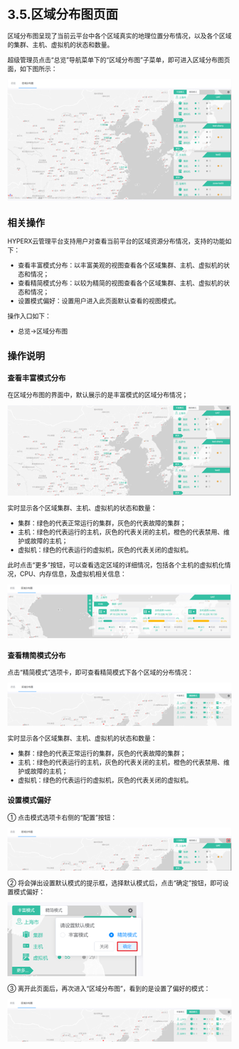 # 3.5.区域分布图页面

区域分布图呈现了当前云平台中各个区域真实的地理位置分布情况，以及各个区域的集群、主机、虚拟机的状态和数量。

超级管理员点击“总览”导航菜单下的“区域分布图”子菜单，即可进入区域分布图页面，如下图所示：

![image-20210127135310007](regional_distribution.assets/image-20210127135310007.png)

## 相关操作

HYPERX云管理平台支持用户对查看当前平台的区域资源分布情况，支持的功能如下：

- 查看丰富模式分布：以丰富美观的视图查看各个区域集群、主机、虚拟机的状态和情况；
- 查看精简模式分布：以较为精简的视图查看各个区域集群、主机、虚拟机的状态和情况；
- 设置模式偏好：设置用户进入此页面默认查看的视图模式。

操作入口如下：

- 总览→区域分布图

## 操作说明

### 查看丰富模式分布

在区域分布图的界面中，默认展示的是丰富模式的区域分布情况；

![image-20210127140329219](regional_distribution.assets/image-20210127140329219.png)

实时显示各个区域集群、主机、虚拟机的状态和数量：

- 集群：绿色的代表正常运行的集群，灰色的代表故障的集群；
- 主机：绿色的代表运行的主机，灰色的代表关闭的主机，橙色的代表禁用、维护或故障的主机；
- 虚拟机：绿色的代表运行的虚拟机，灰色的代表关闭的虚拟机。

此时点击“更多”按钮，可以查看选定区域的详细情况，包括各个主机的虚拟机化情况，CPU、内存信息，及虚拟机相关信息：

![image-20210127140816372](regional_distribution.assets/image-20210127140816372.png)

### 查看精简模式分布

点击“精简模式”选项卡，即可查看精简模式下各个区域的分布情况：

![image-20210127141037729](regional_distribution.assets/image-20210127141037729.png)

实时显示各个区域集群、主机、虚拟机的状态和数量：

- 集群：绿色的代表正常运行的集群，灰色的代表故障的集群；
- 主机：绿色的代表运行的主机，灰色的代表关闭的主机，橙色的代表禁用、维护或故障的主机；
- 虚拟机：绿色的代表运行的虚拟机，灰色的代表关闭的虚拟机。

### 设置模式偏好

① 点击模式选项卡右侧的“配置”按钮：

![image-20210127141129008](regional_distribution.assets/image-20210127141129008.png)

② 将会弹出设置默认模式的提示框，选择默认模式后，点击“确定”按钮，即可设置模式偏好：

<img src="regional_distribution.assets/image-20210127141437025.png" alt="image-20210127141437025" style="zoom:50%;" />

③ 离开此页面后，再次进入“区域分布图”，看到的是设置了偏好的模式：

![image-20210127141453264](regional_distribution.assets/image-20210127141453264.png)